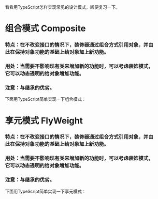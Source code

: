 看看用TypeScript怎样实现常见的设计模式，顺便复习一下。

# 组合模式 Composite

### 特点：在不改变接口的情况下，装饰器通过组合方式引用对象，并由此在保持对象功能的基础上给对象加上新功能。

### 用处：当需要不影响现有类来增加新的功能时，可以考虑装饰模式，它可以动态透明的给对象增加功能。

### 注意：与继承的优劣。

下面用TypeScript简单实现一下组合模式：



# 享元模式 FlyWeight

### 特点：在不改变接口的情况下，装饰器通过组合方式引用对象，并由此在保持对象功能的基础上给对象加上新功能。

### 用处：当需要不影响现有类来增加新的功能时，可以考虑装饰模式，它可以动态透明的给对象增加功能。

### 注意：与继承的优劣。

下面用TypeScript简单实现一下享元模式：